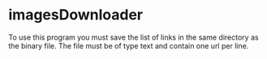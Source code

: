 # imagesDownloader
To use this program you must save the list of links in the same directory as the binary file. The file must be of type text and contain one url per line.